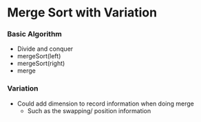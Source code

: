 # Merge Sort with Variation
### Basic Algorithm
- Divide and conquer
- mergeSort(left)
- mergeSort(right)
- merge
### Variation
- Could add dimension to record information when doing merge
  -  Such as the swapping/ position information
